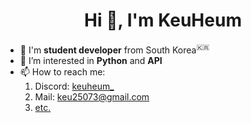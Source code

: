<h1 align="center">Hi 👋, I'm KeuHeum</h1>

- 🌱 I'm **student developer** from South Korea<sup>🇰🇷</sup>
- 👀 I’m interested in **Python** and **API**
- 📫 How to reach me:
  1. Discord: [keuheum_](https://discordapp.com/users/604983644733440001)
  2. Mail: [keu25073@gmail.com](mailto:keu25073@gmail.com)
  3. [etc.](https://github.com/KeuHeum/KeuHeum/tree/contact)
  
